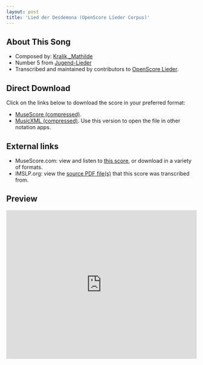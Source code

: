 ```yaml
---
layout: post
title: 'Lied der Desdemona (OpenScore Lieder Corpus)'
---
```


## About This Song

- Composed by: [Kralik,_Mathilde](https://fourscoreandmore.org/openscore/lieder/Kralik,_Mathilde)
- Number 5 from [Jugend-Lieder](https://fourscoreandmore.org/openscore/lieder/Kralik,_Mathilde/Jugend-Lieder)
- Transcribed and maintained by contributors to [OpenScore Lieder].

[OpenScore Lieder]: https://musescore.com/openscore-lieder-corpus

## Direct Download

Click on the links below to download the score in your preferred format:
- [MuseScore (compressed)](https://github.com/openscore/lieder/blob/main/scores/Kralik,_Mathilde/Jugend-Lieder/05_Lied_der_Desdemona/lc6207045.mscz?raw=true).
- [MusicXML (compressed)](https://github.com/openscore/lieder/blob/main/scores/Kralik,_Mathilde/Jugend-Lieder/05_Lied_der_Desdemona/lc6207045.mxl?raw=true). Use this version to open the file in other notation apps.

## External links

- MuseScore.com: view and listen to [this score][MuseScore], or download in a variety of formats.
- IMSLP.org: view the [source PDF file(s)][IMSLP] that this score was transcribed from.

[MuseScore]: https://musescore.com/score/6207045
[IMSLP]: https://imslp.org/wiki/Special:ReverseLookup/621374

## Preview

<iframe width="100%" height="394" src="https://musescore.com/openscore-lieder-corpus/scores/6207045/embed" frameborder="0" allowfullscreen allow="autoplay; fullscreen"></iframe>
